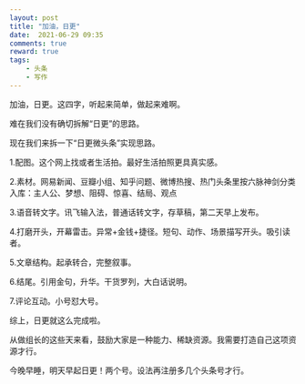 ```yaml
---
layout: post
title: "加油，日更"
date:  2021-06-29 09:35
comments: true
reward: true
tags: 
	- 头条
	- 写作
---
```


加油，日更。这四字，听起来简单，做起来难啊。
<!-- more  -->

难在我们没有确切拆解“日更”的思路。

现在我们来拆一下“日更微头条”实现思路。

1.配图。这个网上找或者生活拍。最好生活拍照更具真实感。

2.素材。网易新闻、豆瓣小组、知乎问题、微博热搜、热门头条里按六脉神剑分类入库：主人公、梦想、阻碍、惊喜、结局、观点

3.语音转文字。讯飞输入法，普通话转文字，存草稿，第二天早上发布。

4.打磨开头，开幕雷击。异常+金钱+捷径。短句、动作、场景描写开头。吸引读者。

5.文章结构。起承转合，完整叙事。

6.结尾。引用金句，升华。干货罗列，大白话说明。

7.评论互动。小号怼大号。

综上，日更就这么完成啦。

从做组长的这些天来看，鼓励大家是一种能力、稀缺资源。我需要打造自己这项资源才行。

今晚早睡，明天早起日更！两个号。设法再注册多几个头条号才行。



